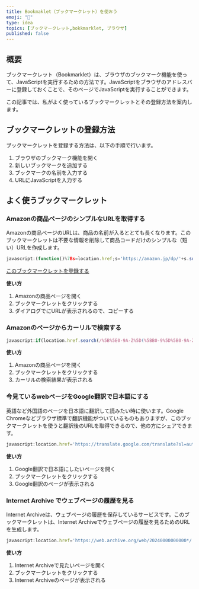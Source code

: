 ```yaml
---
title: Bookmaklet（ブックマークレット）を使おう
emoji: "🔖"
type: idea
topics: [ブックマークレット,bokkmarklet, ブラウザ]
published: false
---
```

## 概要
ブックマークレット（Bookmarklet）は、ブラウザのブックマーク機能を使って、JavaScriptを実行するための方法です。JavaScriptをブラウザのアドレスバーに登録しておくことで、そのページでJavaScriptを実行することができます。

この記事では、私がよく使っているブックマークレットとその登録方法を案内します。

## ブックマークレットの登録方法
ブックマークレットを登録する方法は、以下の手順で行います。

1. ブラウザのブックマーク機能を開く
2. 新しいブックマークを追加する
3. ブックマークの名前を入力する
4. URLにJavaScriptを入力する

## よく使うブックマークレット
### Amazonの商品ページのシンプルなURLを取得する
Amazonの商品ページのURLは、商品の名前が入るととても長くなります。このブックマークレットは不要な情報を削除して商品コードだけのシンプルな（短い）URLを作成します。

```javascript
javascript:(function()%7Bs=location.href;s='https://amazon.jp/dp/'+s.substr(s.search(/(%5C/product%5C/%7C%5C/dp%5C/)/)).split('/')%5B2%5D.substr(0,10);prompt(unescape('%25u77ED%25u3044URL%25u306F%25u4E0B%25u8A18%25u306E%25u901A%25u308A%25u3067%25u3059%25u3002'),s);%7D)();
```
[このブックマークレットを登録する](javascript:(function()%7Bs=location.href;s='https://amazon.jp/dp/'+s.substr(s.search(/(%5C/product%5C/%7C%5C/dp%5C/)/)).split('/')%5B2%5D.substr(0,10);prompt(unescape('%25u77ED%25u3044URL%25u306F%25u4E0B%25u8A18%25u306E%25u901A%25u308A%25u3067%25u3059%25u3002'),s);%7D)();)

**使い方**
1. Amazonの商品ページを開く
2. ブックマークレットをクリックする
3. ダイアログでにURLが表示されるので、コピーする

### Amazonのページからカーリルで検索する
```javascript
javascript:if(location.href.search(/%5B%5E0-9A-Z%5D(%5BB0-9%5D%5B0-9A-Z%5D%7B9%7D)(%5B%5E0-9A-Z%5D%7C$)/)!=-1)%7Bvoid(location.href='http://calil.jp/book/'+RegExp.$1);%7D
```
**使い方**
1. Amazonの商品ページを開く
2. ブックマークレットをクリックする
3. カーリルの検索結果が表示される

### 今見ているwebページをGoogle翻訳で日本語にする
英語など外国語のページを日本語に翻訳して読みたい時に使います。Google Chromeなどブラウザ標準で翻訳機能がついているものもありますが、このブックマークレットを使うと翻訳後のURLを取得できるので、他の方にシェアできます。

```javascript
javascript:location.href='https://translate.google.com/translate?sl=auto&tl=ja&u=%27+location.href
```

**使い方**
1. Google翻訳で日本語にしたいページを開く
2. ブックマークレットをクリックする
3. Google翻訳のページが表示される

### Internet Archive でウェブページの履歴を見る
Internet Archiveは、ウェブページの履歴を保存しているサービスです。このブックマークレットは、Internet Archiveでウェブページの履歴を見るためのURLを生成します。

```javascript
javascript:location.href='https://web.archive.org/web/20240000000000*/'+location.href
```
**使い方**
1. Internet Archiveで見たいページを開く
2. ブックマークレットをクリックする
3. Internet Archiveのページが表示される
